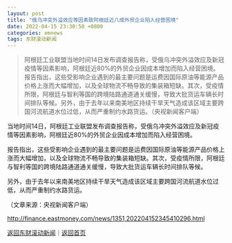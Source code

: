 ```yaml
---
layout: post
title: "俄乌冲突外溢效应等因素致阿根廷近八成外贸企业陷入经营困境"
date: 2022-04-15 23:30:50 +0800
categories: emnews
tags: 东财滚动新闻
---
```

> 阿根廷工业联盟当地时间14日发布调查报告称，受俄乌冲突外溢效应及新冠疫情等因素影响，阿根廷近80%的外贸企业因成本增加而陷入经营困境。报告指出，这些受影响企业遇到的最主要问题是运费因国际原油等能源产品价格上涨而大幅增加，以及全球物流不畅导致的集装箱短缺。其次，受疫情所限，阿根廷与智利等国的跨境陆路通道通关缓慢，导致大批货运车辆长时间排队等候。另外，由于去年以来南美地区持续干旱天气造成该区域主要跨国河流航道水位过低，从而严重制约水路货运。（央视新闻客户端）

<p>当地时间14日，阿根廷工业联盟发布调查报告称，受俄乌冲突外溢效应及新冠疫情等因素影响，阿根廷近80%的外贸企业因成本增加而陷入经营困境。</p>
 <p>报告指出，这些受影响企业遇到的最主要问题是运费因国际原油等能源产品价格上涨而大幅增加，以及全球物流不畅导致的集装箱短缺。其次，受疫情所限，阿根廷与智利等国的跨境陆路通道通关缓慢，导致大批货运车辆长时间排队等候。</p>
 <p>另外，由于去年以来南美地区持续干旱天气造成该区域主要跨国河流航道水位过低，从而严重制约水路货运。</p><p class="em_media">（文章来源：央视新闻客户端）</p>

<http://finance.eastmoney.com/news/1351,202204152345410296.html>

[返回东财滚动新闻](//finews.withounder.com/emnews/)｜[返回首页](//finews.withounder.com/)